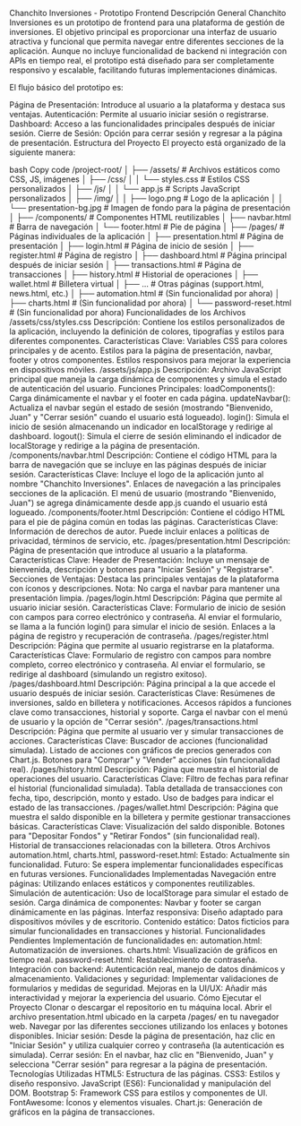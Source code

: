 Chanchito Inversiones - Prototipo Frontend
Descripción General
Chanchito Inversiones es un prototipo de frontend para una plataforma de gestión de inversiones. El objetivo principal es proporcionar una interfaz de usuario atractiva y funcional que permita navegar entre diferentes secciones de la aplicación. Aunque no incluye funcionalidad de backend ni integración con APIs en tiempo real, el prototipo está diseñado para ser completamente responsivo y escalable, facilitando futuras implementaciones dinámicas.

El flujo básico del prototipo es:

Página de Presentación: Introduce al usuario a la plataforma y destaca sus ventajas.
Autenticación: Permite al usuario iniciar sesión o registrarse.
Dashboard: Acceso a las funcionalidades principales después de iniciar sesión.
Cierre de Sesión: Opción para cerrar sesión y regresar a la página de presentación.
Estructura del Proyecto
El proyecto está organizado de la siguiente manera:

bash
Copy code
/project-root/
│
├── /assets/                 # Archivos estáticos como CSS, JS, imágenes
│   ├── /css/
│   │   └── styles.css       # Estilos CSS personalizados
│   ├── /js/
│   │   └── app.js           # Scripts JavaScript personalizados
│   ├── /img/
│   │   ├── logo.png         # Logo de la aplicación
│   │   └── presentation-bg.jpg  # Imagen de fondo para la página de presentación
│
├── /components/             # Componentes HTML reutilizables
│   ├── navbar.html          # Barra de navegación
│   └── footer.html          # Pie de página
│
├── /pages/                  # Páginas individuales de la aplicación
│   ├── presentation.html    # Página de presentación
│   ├── login.html           # Página de inicio de sesión
│   ├── register.html        # Página de registro
│   ├── dashboard.html       # Página principal después de iniciar sesión
│   ├── transactions.html    # Página de transacciones
│   ├── history.html         # Historial de operaciones
│   ├── wallet.html          # Billetera virtual
│   ├── ...                  # Otras páginas (support.html, news.html, etc.)
│   ├── automation.html      # (Sin funcionalidad por ahora)
│   ├── charts.html          # (Sin funcionalidad por ahora)
│   └── password-reset.html  # (Sin funcionalidad por ahora)
Funcionalidades de los Archivos
/assets/css/styles.css
Descripción: Contiene los estilos personalizados de la aplicación, incluyendo la definición de colores, tipografías y estilos para diferentes componentes.
Características Clave:
Variables CSS para colores principales y de acento.
Estilos para la página de presentación, navbar, footer y otros componentes.
Estilos responsivos para mejorar la experiencia en dispositivos móviles.
/assets/js/app.js
Descripción: Archivo JavaScript principal que maneja la carga dinámica de componentes y simula el estado de autenticación del usuario.
Funciones Principales:
loadComponents(): Carga dinámicamente el navbar y el footer en cada página.
updateNavbar(): Actualiza el navbar según el estado de sesión (mostrando "Bienvenido, Juan" y "Cerrar sesión" cuando el usuario está logueado).
login(): Simula el inicio de sesión almacenando un indicador en localStorage y redirige al dashboard.
logout(): Simula el cierre de sesión eliminando el indicador de localStorage y redirige a la página de presentación.
/components/navbar.html
Descripción: Contiene el código HTML para la barra de navegación que se incluye en las páginas después de iniciar sesión.
Características Clave:
Incluye el logo de la aplicación junto al nombre "Chanchito Inversiones".
Enlaces de navegación a las principales secciones de la aplicación.
El menú de usuario (mostrando "Bienvenido, Juan") se agrega dinámicamente desde app.js cuando el usuario está logueado.
/components/footer.html
Descripción: Contiene el código HTML para el pie de página común en todas las páginas.
Características Clave:
Información de derechos de autor.
Puede incluir enlaces a políticas de privacidad, términos de servicio, etc.
/pages/presentation.html
Descripción: Página de presentación que introduce al usuario a la plataforma.
Características Clave:
Header de Presentación: Incluye un mensaje de bienvenida, descripción y botones para "Iniciar Sesión" y "Registrarse".
Secciones de Ventajas: Destaca las principales ventajas de la plataforma con íconos y descripciones.
Nota: No carga el navbar para mantener una presentación limpia.
/pages/login.html
Descripción: Página que permite al usuario iniciar sesión.
Características Clave:
Formulario de inicio de sesión con campos para correo electrónico y contraseña.
Al enviar el formulario, se llama a la función login() para simular el inicio de sesión.
Enlaces a la página de registro y recuperación de contraseña.
/pages/register.html
Descripción: Página que permite al usuario registrarse en la plataforma.
Características Clave:
Formulario de registro con campos para nombre completo, correo electrónico y contraseña.
Al enviar el formulario, se redirige al dashboard (simulando un registro exitoso).
/pages/dashboard.html
Descripción: Página principal a la que accede el usuario después de iniciar sesión.
Características Clave:
Resúmenes de inversiones, saldo en billetera y notificaciones.
Accesos rápidos a funciones clave como transacciones, historial y soporte.
Carga el navbar con el menú de usuario y la opción de "Cerrar sesión".
/pages/transactions.html
Descripción: Página que permite al usuario ver y simular transacciones de acciones.
Características Clave:
Buscador de acciones (funcionalidad simulada).
Listado de acciones con gráficos de precios generados con Chart.js.
Botones para "Comprar" y "Vender" acciones (sin funcionalidad real).
/pages/history.html
Descripción: Página que muestra el historial de operaciones del usuario.
Características Clave:
Filtro de fechas para refinar el historial (funcionalidad simulada).
Tabla detallada de transacciones con fecha, tipo, descripción, monto y estado.
Uso de badges para indicar el estado de las transacciones.
/pages/wallet.html
Descripción: Página que muestra el saldo disponible en la billetera y permite gestionar transacciones básicas.
Características Clave:
Visualización del saldo disponible.
Botones para "Depositar Fondos" y "Retirar Fondos" (sin funcionalidad real).
Historial de transacciones relacionadas con la billetera.
Otros Archivos
automation.html, charts.html, password-reset.html:
Estado: Actualmente sin funcionalidad.
Futuro: Se espera implementar funcionalidades específicas en futuras versiones.
Funcionalidades Implementadas
Navegación entre páginas: Utilizando enlaces estáticos y componentes reutilizables.
Simulación de autenticación: Uso de localStorage para simular el estado de sesión.
Carga dinámica de componentes: Navbar y footer se cargan dinámicamente en las páginas.
Interfaz responsiva: Diseño adaptado para dispositivos móviles y de escritorio.
Contenido estático: Datos ficticios para simular funcionalidades en transacciones y historial.
Funcionalidades Pendientes
Implementación de funcionalidades en:
automation.html: Automatización de inversiones.
charts.html: Visualización de gráficos en tiempo real.
password-reset.html: Restablecimiento de contraseña.
Integración con backend: Autenticación real, manejo de datos dinámicos y almacenamiento.
Validaciones y seguridad: Implementar validaciones de formularios y medidas de seguridad.
Mejoras en la UI/UX: Añadir más interactividad y mejorar la experiencia del usuario.
Cómo Ejecutar el Proyecto
Clonar o descargar el repositorio en tu máquina local.
Abrir el archivo presentation.html ubicado en la carpeta /pages/ en tu navegador web.
Navegar por las diferentes secciones utilizando los enlaces y botones disponibles.
Iniciar sesión: Desde la página de presentación, haz clic en "Iniciar Sesión" y utiliza cualquier correo y contraseña (la autenticación es simulada).
Cerrar sesión: En el navbar, haz clic en "Bienvenido, Juan" y selecciona "Cerrar sesión" para regresar a la página de presentación.
Tecnologías Utilizadas
HTML5: Estructura de las páginas.
CSS3: Estilos y diseño responsivo.
JavaScript (ES6): Funcionalidad y manipulación del DOM.
Bootstrap 5: Framework CSS para estilos y componentes de UI.
FontAwesome: Íconos y elementos visuales.
Chart.js: Generación de gráficos en la página de transacciones.